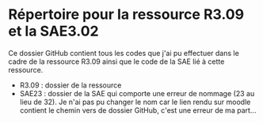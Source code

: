 # Répertoire pour la ressource R3.09 et la SAE3.02

Ce dossier GitHub contient tous les codes que j'ai pu effectuer dans le cadre de la ressource R3.09 ainsi que le code de la SAE lié à cette ressource.

- R3.09 : dossier de la ressource
- SAE23 : dossier de la SAE qui comporte une erreur de nommage (23 au lieu de 32). Je n'ai pas pu changer le nom car le lien rendu sur moodle contient le chemin vers de dossier GitHub, c'est une erreur de ma part...